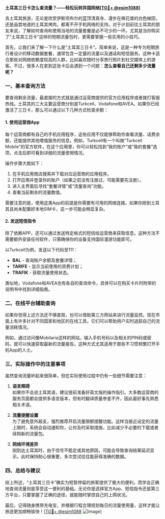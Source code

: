 **土耳其三日卡怎么查流量？——轻松玩转异国网络[[TG💪+ @esim1088](https://t.me/s/esim1088)]**

去土耳其旅游，无论是欣赏伊斯坦布尔的蓝顶清真寺、漫步在棉花堡的白色梯田，还是品尝地道的土耳其烤肉，都离不开手机网络的支持。对于计划前往土耳其的朋友来说，了解如何查询和使用当地的流量套餐是必不可少的一环。尤其是当你购买了“土耳其三日卡”这样的短期流量包时，更需要掌握一些实用的小技巧。

首先，让我们来了解一下什么是“土耳其三日卡”。简单来说，这是一种专为短期旅行者设计的移动数据套餐，通常包含一定量的流量以及通话和短信服务。这种卡适合那些对网络依赖度较高的人群，比如喜欢随时分享旅行照片到社交媒体上的游客。不过，很多人在拿到这张卡后会遇到一个问题：**怎么查看自己还剩多少流量呢？**

### **一、基本查询方法**
要查询剩余流量，最直接的方式就是通过运营商提供的官方应用程序或者拨打客服热线。土耳其的三大主要运营商分别是Turkcell、Vodafone和AVEA。如果你已经激活了三日卡，那么可以通过以下几种方式检查余额：

#### **1. 使用运营商App**
每个运营商都有自己的手机应用程序，这些应用不仅能够帮助你查看流量、话费余额，还能提供其他增值服务的信息。例如，Turkcell有一个叫做“Turkcell Mobile”的官方软件，在这个应用里，你可以轻松找到“我的账户”或“我的套餐”选项，点击后即可看到详细的流量使用情况。

操作步骤大致如下：
1. 在手机应用商店搜索并下载对应运营商的应用程序。
2. 打开应用并登录你的账户（如果之前没有注册过，可能需要先注册）。
3. 进入主界面后寻找“套餐详情”或“流量查询”功能。
4. 查看当前剩余的流量数值。

需要注意的是，使用这类App的前提是你需要有可用的网络连接。如果你刚到土耳其且尚未配置好本地SIM卡，这一步可能会稍显复杂。

#### **2. 发送短信指令**
除了依赖APP，还可以通过发送特定格式的短信给运营商来获取信息。这种方法不需要额外安装任何软件，只需确保你的设备支持国际漫游功能即可。

以Turkcell为例，发送以下代码至111：
- **BAL** - 查询账户余额及套餐详情；
- **TARIFE** - 显示当前使用的资费计划；
- **TRAFIK** - 获取流量使用状态。

类似地，Vodafone和AVEA也有各自的查询命令，具体可以在购买卡片时附带的说明书中找到详细指南。

### **二、在线平台辅助查询**
如果你觉得上述方法还不够直观，也可以借助第三方网站来进行流量监控。现在市面上有许多针对不同国家和地区的在线工具，它们可以帮助用户实时追踪自己的流量消耗情况。

例如，通过访问像Mobilaria这样的网站，输入手机号码以及相关的PIN码或密码，就可以快速获取最新的流量报告。这种方式尤其适用于那些不习惯频繁打开手机App的人士。

### **三、实际操作中的注意事项**
虽然查询流量听起来很简单，但在实际使用过程中仍有一些细节需要注意：

1. **语言障碍**  
   如果你不会说土耳其语，建议提前准备好英文版的操作指引。大多数运营商的服务页面都会提供多语言版本，但有时翻译质量参差不齐，因此最好事先熟悉相关术语。

2. **流量提醒设置**  
   为了避免意外超支，强烈推荐开启流量限额提醒功能。这样当接近设定的流量上限时，系统会自动通知你，让你及时采取措施，比如减少不必要的下载或者续购新的流量包。

3. **网络环境差异**  
   刚到达土耳其时，由于信号不稳定或其他原因，可能会导致查询结果延迟显示。此时保持耐心很重要，多次尝试往往能获得准确的数据。

### **四、总结与建议**
综上所述，“土耳其三日卡”确实为短暂停留的旅客提供了极大的便利，而学会正确地查询流量则是享受这一便利的基础。无论你是选择官方App、短信指令还是第三方平台，只要掌握了正确的途径，就能随时掌控自己的上网状况。

最后，记得随身携带充电宝，并根据行程合理规划每日的流量使用量，这样才能让旅途更加顺畅愉快！[[TG💪+ @esim1088](https://t.me/s/esim1088) ![Image](https://i.postimg.cc/4NQfJmqS/Snipaste-2025-05-13-00-14-12.png)]